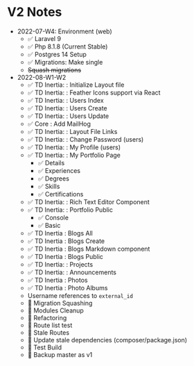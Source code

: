 # V2 Notes

- 2022-07-W4: Environment (web)
    - ✅ Laravel 9
    - ✅ Php 8.1.8 (Current Stable)
    - ✅ Postgres 14 Setup
    - ✅ Migrations: Make single
    - ~~Squash migrations~~
- 2022-08-W1-W2
    - ✅ TD Inertia: : Initialize Layout file
    - ✅ TD Inertia: : Feather Icons support via React
    - ✅ TD Inertia: : Users Index
    - ✅ TD Inertia: : Users Create
    - ✅ TD Inertia: : Users Update
    - ✅ Core        : Add MailHog
    - ✅ TD Inertia: : Layout File Links
    - ✅ TD Inertia: : Change Password (users)
    - ✅ TD Inertia: : My Profile (users)
    - ✅ TD Inertia: : My Portfolio Page
        - ✅ Details
        - ✅ Experiences
        - ✅ Degrees
        - ✅ Skills
        - ✅ Certifications
    - ✅ TD Inertia: :  Rich Text Editor Component
    - ✅ TD Inertia: :  Portfolio Public
        - ✅ Console
        - ✅ Basic
    - ✅ TD Inertia  : Blogs All
    - ✅ TD Inertia  : Blogs Create
    - ✅ TD Inertia  : Blogs Markdown component
    - ✅ TD Inertia  : Blogs Public
    - ✅ TD Inertia: : Projects
    - ✅ TD Inertia: : Announcements
    - ✅ TD Inertia  : Photos
    - ✅ TD Inertia  : Photo Albums
    - Username references to `external_id`
    - 🚧 Migration Squashing
    - 🚧 Modules Cleanup
    - 🚧 Refactoring
    - 🚧 Route list test
    - 🚧 Stale Routes
    - 🚧 Update stale dependencies (composer/package.json)
    - 🚧 Test Build
    - 🚧 Backup master as v1 